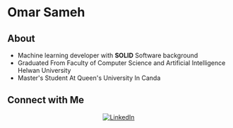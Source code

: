 # Omar Sameh
## About
- Machine learning developer with **SOLID** Software background 
- Graduated From Faculty of Computer Science and Artificial Intelligence Helwan University
- Master's Student At Queen's University In Canda

## Connect with Me

<p align="center">
<a href="https://www.linkedin.com/in/omar-sameh-said/"><img alt="LinkedIn" src="https://img.shields.io/badge/LinkedIn-Omar%20Sameh%20Said-blue?style=flat-square&logo=linkedin"></a>
